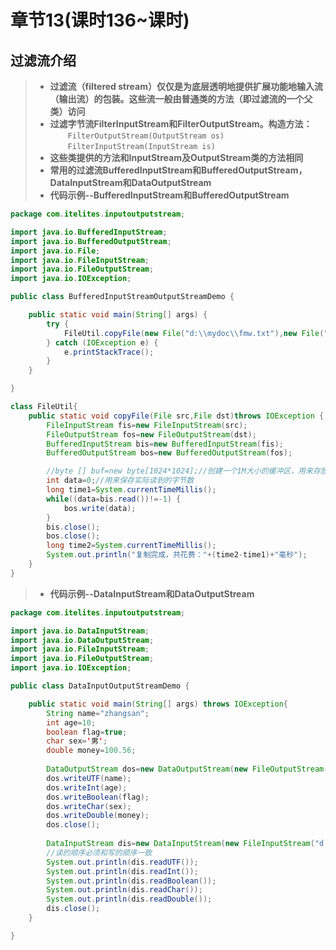 # 章节13(课时136~课时)   
## 过滤流介绍   
> - **过滤流（filtered stream）仅仅是为底层透明地提供扩展功能地输入流（输出流）的包装。这些流一般由普通类的方法（即过滤流的一个父类）访问**   
> - **过滤字节流FilterInputStream和FilterOutputStream。构造方法：**    
> &ensp;&ensp;&ensp;&ensp;`FilterOutputStream(OutputStream os)`   
> &ensp;&ensp;&ensp;&ensp;`FilterInputStream(InputStream is)`   
> - **这些类提供的方法和InputStream及OutputStream类的方法相同**    
> - **常用的过滤流BufferedInputStream和BufferedOutputStream，DataInputStream和DataOutputStream**    
> - **代码示例--BufferedInputStream和BufferedOutputStream**   
```java
package com.itelites.inputoutputstream;

import java.io.BufferedInputStream;
import java.io.BufferedOutputStream;
import java.io.File;
import java.io.FileInputStream;
import java.io.FileOutputStream;
import java.io.IOException;

public class BufferedInputStreamOutputStreamDemo {

	public static void main(String[] args) {
		try {
			FileUtil.copyFile(new File("d:\\mydoc\\fmw.txt"),new File("d:\\doc\\a.txt"));
		} catch (IOException e) {
			e.printStackTrace();
		}
	}

}

class FileUtil{
	public static void copyFile(File src,File dst)throws IOException {
		FileInputStream fis=new FileInputStream(src);
		FileOutputStream fos=new FileOutputStream(dst);
		BufferedInputStream bis=new BufferedInputStream(fis);
		BufferedOutputStream bos=new BufferedOutputStream(fos);

		//byte [] buf=new byte[1024*1024];//创建一个1M大小的缓冲区，用来存放输入流中的字节
		int data=0;//用来保存实际读到的字节数
		long time1=System.currentTimeMillis();
		while((data=bis.read())!=-1) {
			bos.write(data);
		}
		bis.close();
		bos.close();
		long time2=System.currentTimeMillis();
		System.out.println("复制完成，共花费："+(time2-time1)+"毫秒");
	}
}
```
> - **代码示例--DataInputStream和DataOutputStream**   
```java
package com.itelites.inputoutputstream;

import java.io.DataInputStream;
import java.io.DataOutputStream;
import java.io.FileInputStream;
import java.io.FileOutputStream;
import java.io.IOException;

public class DataInputOutputStreamDemo {

	public static void main(String[] args) throws IOException{
		String name="zhangsan";
		int age=10;
		boolean flag=true;
		char sex='男';
		double money=100.56;
		
		DataOutputStream dos=new DataOutputStream(new FileOutputStream("d:\\doc\\a.txt"));
		dos.writeUTF(name);
		dos.writeInt(age);
		dos.writeBoolean(flag);
		dos.writeChar(sex);
		dos.writeDouble(money);
		dos.close();
		
		DataInputStream dis=new DataInputStream(new FileInputStream("d:\\doc\\a.txt"));
		//读的顺序必须和写的顺序一致
		System.out.println(dis.readUTF());
		System.out.println(dis.readInt());
		System.out.println(dis.readBoolean());
		System.out.println(dis.readChar());
		System.out.println(dis.readDouble());
		dis.close();
	}

}
```





